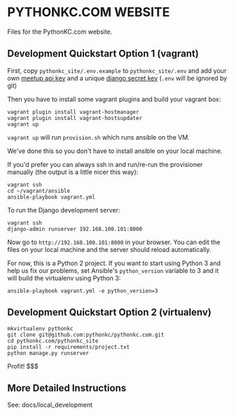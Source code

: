 # PYTHONKC.COM WEBSITE

Files for the PythonKC.com website.

## Development Quickstart Option 1 (vagrant)

First, copy `pythonkc_site/.env.example` to `pythonkc_site/.env` and add
your own [meetup api key][] and a unique [django secret key][] (`.env` will
be ignored by git)

Then you have to install some vagrant plugins and build your vagrant box:

```
vagrant plugin install vagrant-hostmanager
vagrant plugin install vagrant-hostsupdater
vagrant up
```

`vagrant up` will run `provision.sh` which runs ansible on the VM.

We've done this so you don't have to install ansible on your local machine.

If you'd prefer you can always ssh in and run/re-run the provisioner manually
(the output is a little nicer this way):

```
vagrant ssh
cd ~/vagrant/ansible
ansible-playbook vagrant.yml
```

To run the Django development server:

```
vagrant ssh
django-admin runserver 192.168.100.101:8000
```

Now go to `http://192.168.100.101:8000` in your browser. You can edit the files
on your local machine and the server should reload automatically.

For now, this is a Python 2 project. If you want to start using Python 3
and help us fix our problems, set Ansible's `python_version` variable to 3
and it will build the virtualenv using Python 3:

```
ansible-playbook vagrant.yml -e python_version=3
```


## Development Quickstart Option 2 (virtualenv)

```
mkvirtualenv pythonkc
git clone git@github.com:pythonkc/pythonkc.com.git
cd pythonkc.com/pythonkc_site
pip install -r requirements/project.txt
python manage.py runserver
```

Profit! $$$

## More Detailed Instructions

See: docs/local_development



[meetup api key]: https://secure.meetup.com/meetup_api/key/
[django secret key]: http://www.miniwebtool.com/django-secret-key-generator/
